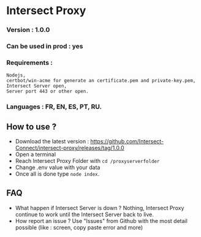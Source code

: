 # Intersect Proxy
### Version : **1.0.0**
### Can be used in prod : **yes**
### Requirements : 
    Nodejs, 
    certbot/win-acme for generate an certificate.pem and private-key.pem, 
    Intersect Server open, 
    Server port 443 or other open.
### Languages : FR, EN, ES, PT, RU.

## How to use ?

- Download the latest version :  https://github.com/Intersect-Connect/intersect-proxy/releases/tag/1.0.0
- Open a terminal
- Reach Intersect Proxy Folder with `cd /proxyserverfolder`
- Change .env value with your data
- Once all is done type `node index`.

## FAQ

- What happen if Intersect Server is down ?
    Nothing, Intersect Proxy continue to work until the Intersect Server back to live.
- How report an issue ?
    Use "Issues" from Github with the most detail possible (like : screen, copy paste error and more)
 

